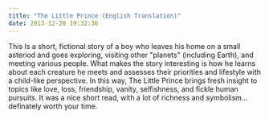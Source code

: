 ```yaml
---
title: "The Little Prince (English Translation)"
date: 2013-12-28 19:32:36
---
```


This Is a short, fictional story of a boy who leaves his home on a small asteriod and goes exploring, visiting other "planets" (including Earth), and meeting various people. What makes the story interesting is how he learns about each creature he meets and assesses their priorities and lifestyle with a child-like perspective. In this way, The Little Prince brings fresh insight to topics like love, loss, friendship, vanity, selfishness, and fickle human pursuits. It was a nice short read, with a lot of richness and symbolism... definately worth your time.

